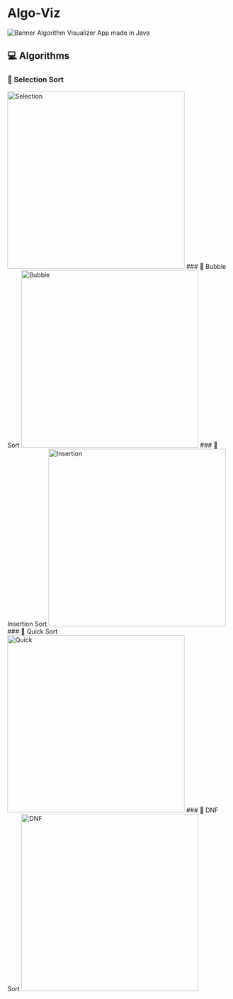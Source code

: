 # Algo-Viz
<img src="Images/banner.png" alt="Banner" />
Algorithm Visualizer App made in Java

## 💻 Algorithms
### 🔴 Selection Sort
<img width=400 src="Images/selection.gif" alt="Selection" />
### 🔴 Bubble Sort
<img width=400 src="Images/bubble.gif" alt="Bubble" />
### 🔴 Insertion Sort
<img width=400 src="Images/insertion.gif" alt="Insertion" />
### 🔴 Quick Sort
<img width=400 src="Images/quick.gif" alt="Quick" />
### 🔴 DNF Sort
<img width=400 src="Images/dnf.gif" alt="DNF" />

